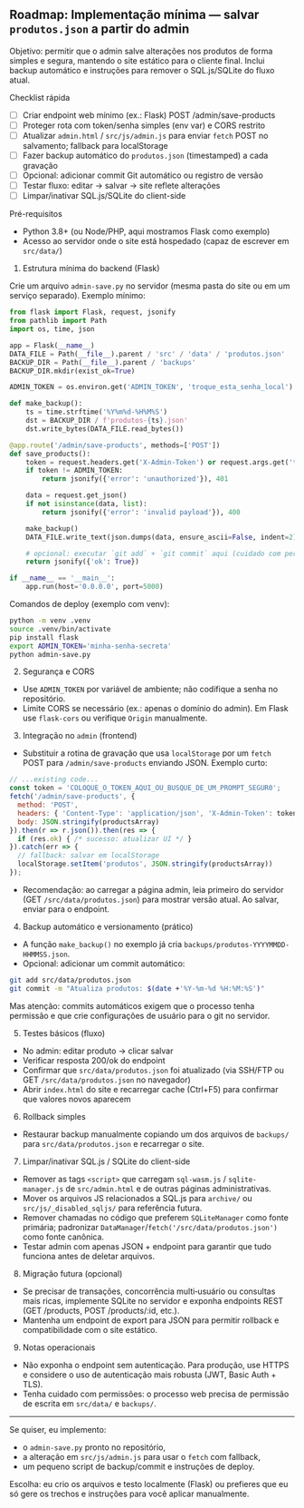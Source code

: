 ## Roadmap: Implementação mínima — salvar `produtos.json` a partir do admin

Objetivo: permitir que o admin salve alterações nos produtos de forma simples e segura, mantendo o site estático para o cliente final. Inclui backup automático e instruções para remover o SQL.js/SQLite do fluxo atual.

Checklist rápida
- [ ] Criar endpoint web mínimo (ex.: Flask) POST /admin/save-products
- [ ] Proteger rota com token/senha simples (env var) e CORS restrito
- [ ] Atualizar `admin.html` / `src/js/admin.js` para enviar `fetch` POST no salvamento; fallback para localStorage
- [ ] Fazer backup automático do `produtos.json` (timestamped) a cada gravação
- [ ] Opcional: adicionar commit Git automático ou registro de versão
- [ ] Testar fluxo: editar → salvar → site reflete alterações
- [ ] Limpar/inativar SQL.js/SQLite do client-side

Pré-requisitos
- Python 3.8+ (ou Node/PHP, aqui mostramos Flask como exemplo)
- Acesso ao servidor onde o site está hospedado (capaz de escrever em `src/data/`)

1) Estrutura mínima do backend (Flask)

Crie um arquivo `admin-save.py` no servidor (mesma pasta do site ou em um serviço separado). Exemplo mínimo:

```python
from flask import Flask, request, jsonify
from pathlib import Path
import os, time, json

app = Flask(__name__)
DATA_FILE = Path(__file__).parent / 'src' / 'data' / 'produtos.json'
BACKUP_DIR = Path(__file__).parent / 'backups'
BACKUP_DIR.mkdir(exist_ok=True)

ADMIN_TOKEN = os.environ.get('ADMIN_TOKEN', 'troque_esta_senha_local')

def make_backup():
    ts = time.strftime('%Y%m%d-%H%M%S')
    dst = BACKUP_DIR / f'produtos-{ts}.json'
    dst.write_bytes(DATA_FILE.read_bytes())

@app.route('/admin/save-products', methods=['POST'])
def save_products():
    token = request.headers.get('X-Admin-Token') or request.args.get('token')
    if token != ADMIN_TOKEN:
        return jsonify({'error': 'unauthorized'}), 401

    data = request.get_json()
    if not isinstance(data, list):
        return jsonify({'error': 'invalid payload'}), 400

    make_backup()
    DATA_FILE.write_text(json.dumps(data, ensure_ascii=False, indent=2))

    # opcional: executar `git add` + `git commit` aqui (cuidado com permissões)
    return jsonify({'ok': True})

if __name__ == '__main__':
    app.run(host='0.0.0.0', port=5000)
```

Comandos de deploy (exemplo com venv):

```bash
python -m venv .venv
source .venv/bin/activate
pip install flask
export ADMIN_TOKEN='minha-senha-secreta'
python admin-save.py
```

2) Segurança e CORS
- Use `ADMIN_TOKEN` por variável de ambiente; não codifique a senha no repositório.
- Limite CORS se necessário (ex.: apenas o domínio do admin). Em Flask use `flask-cors` ou verifique `Origin` manualmente.

3) Integração no `admin` (frontend)

- Substituir a rotina de gravação que usa `localStorage` por um `fetch` POST para `/admin/save-products` enviando JSON. Exemplo curto:

```js
// ...existing code...
const token = 'COLOQUE_O_TOKEN_AQUI_OU_BUSQUE_DE_UM_PROMPT_SEGUR0';
fetch('/admin/save-products', {
  method: 'POST',
  headers: { 'Content-Type': 'application/json', 'X-Admin-Token': token },
  body: JSON.stringify(productsArray)
}).then(r => r.json()).then(res => {
  if (res.ok) { /* sucesso: atualizar UI */ }
}).catch(err => {
  // fallback: salvar em localStorage
  localStorage.setItem('produtos', JSON.stringify(productsArray))
});
```

- Recomendação: ao carregar a página admin, leia primeiro do servidor (GET `/src/data/produtos.json`) para mostrar versão atual. Ao salvar, enviar para o endpoint.

4) Backup automático e versionamento (prático)
- A função `make_backup()` no exemplo já cria `backups/produtos-YYYYMMDD-HHMMSS.json`.
- Opcional: adicionar um commit automático:

```bash
git add src/data/produtos.json
git commit -m "Atualiza produtos: $(date +'%Y-%m-%d %H:%M:%S')"
```

Mas atenção: commits automáticos exigem que o processo tenha permissão e que crie configurações de usuário para o git no servidor.

5) Testes básicos (fluxo)
- No admin: editar produto → clicar salvar
- Verificar resposta 200/ok do endpoint
- Confirmar que `src/data/produtos.json` foi atualizado (via SSH/FTP ou GET `/src/data/produtos.json` no navegador)
- Abrir `index.html` do site e recarregar cache (Ctrl+F5) para confirmar que valores novos aparecem

6) Rollback simples
- Restaurar backup manualmente copiando um dos arquivos de `backups/` para `src/data/produtos.json` e recarregar o site.

7) Limpar/inativar SQL.js / SQLite do client-side
- Remover as tags `<script>` que carregam `sql-wasm.js` / `sqlite-manager.js` de `src/admin.html` e de outras páginas administrativas.
- Mover os arquivos JS relacionados a SQL.js para `archive/` ou `src/js/_disabled_sqljs/` para referência futura.
- Remover chamadas no código que preferem `SQLiteManager` como fonte primária; padronizar `DataManager`/`fetch('/src/data/produtos.json')` como fonte canônica.
- Testar admin com apenas JSON + endpoint para garantir que tudo funciona antes de deletar arquivos.

8) Migração futura (opcional)
- Se precisar de transações, concorrência multi‑usuário ou consultas mais ricas, implemente SQLite no servidor e exponha endpoints REST (GET /products, POST /products/:id, etc.).
- Mantenha um endpoint de export para JSON para permitir rollback e compatibilidade com o site estático.

9) Notas operacionais
- Não exponha o endpoint sem autenticação. Para produção, use HTTPS e considere o uso de autenticação mais robusta (JWT, Basic Auth + TLS).
- Tenha cuidado com permissões: o processo web precisa de permissão de escrita em `src/data/` e `backups/`.

---

Se quiser, eu implemento:
- o `admin-save.py` pronto no repositório,
- a alteração em `src/js/admin.js` para usar o `fetch` com fallback,
- um pequeno script de backup/commit e instruções de deploy.

Escolha: eu crio os arquivos e testo localmente (Flask) ou prefieres que eu só gere os trechos e instruções para você aplicar manualmente.
